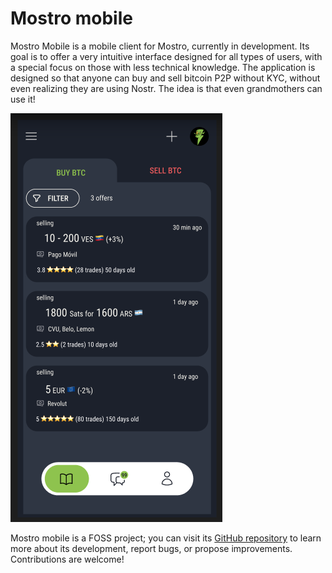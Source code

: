 # Mostro mobile

Mostro Mobile is a mobile client for Mostro, currently in development. Its goal is to offer a very intuitive interface designed for all types of users, with a special focus on those with less technical knowledge. The application is designed so that anyone can buy and sell bitcoin P2P without KYC, without even realizing they are using Nostr. The idea is that even grandmothers can use it!

![mostro-mobile](./assets/images/mostro-mobile.png)

Mostro mobile is a FOSS project; you can visit its [GitHub repository](https://github.com/MostroP2P/mobile) to learn more about its development, report bugs, or propose improvements. Contributions are welcome!
